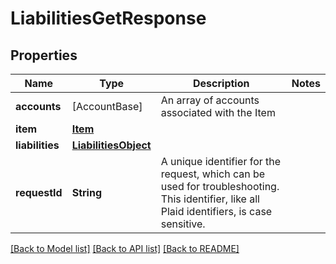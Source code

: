 # LiabilitiesGetResponse

## Properties
Name | Type | Description | Notes
------------ | ------------- | ------------- | -------------
**accounts** | [AccountBase] | An array of accounts associated with the Item | 
**item** | [**Item**](Item.md) |  | 
**liabilities** | [**LiabilitiesObject**](LiabilitiesObject.md) |  | 
**requestId** | **String** | A unique identifier for the request, which can be used for troubleshooting. This identifier, like all Plaid identifiers, is case sensitive. | 

[[Back to Model list]](../README.md#documentation-for-models) [[Back to API list]](../README.md#documentation-for-api-endpoints) [[Back to README]](../README.md)


